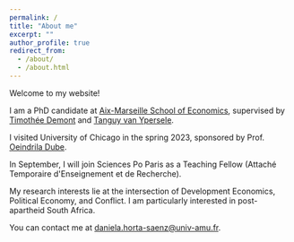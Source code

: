 ```yaml
---
permalink: /
title: "About me"
excerpt: ""
author_profile: true
redirect_from: 
  - /about/
  - /about.html
---
```

Welcome to my website!

I am a PhD candidate at [Aix-Marseille School of Economics](https://www.amse-aixmarseille.fr/en), supervised by [Timothée Demont](https://sites.google.com/site/timotheedemont/home) and [Tanguy van Ypersele](https://www.amse-aixmarseille.fr/fr/membres/van-ypersele).

I visited University of Chicago in the spring 2023, sponsored by Prof. [Oeindrila Dube](http://odube.net). 

In September, I will join Sciences Po Paris as a  Teaching Fellow (Attaché Temporaire d'Enseignement et de Recherche).

My research interests lie at the intersection of Development Economics, Political Economy, and Conflict. I am particularly interested in post-apartheid South Africa. 

You can contact me at daniela.horta-saenz@univ-amu.fr. 





